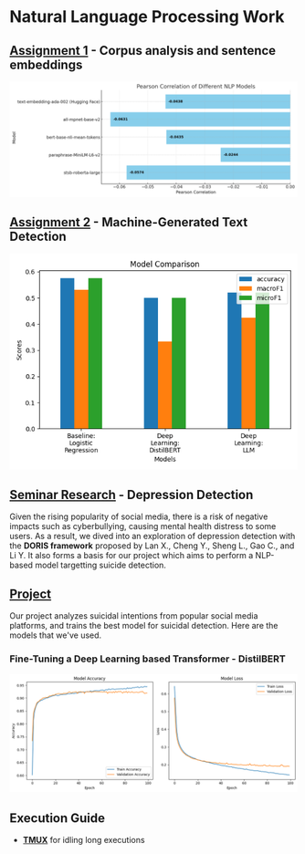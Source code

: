 # Natural Language Processing Work
## [Assignment 1](./Assignment%201/README.md) - Corpus analysis and sentence embeddings

![Assignment 1 Preview](asm1-preview.png)

## [Assignment 2](./Assignment%202/README.md) - Machine-Generated Text Detection

![Assignment 2 Preview](./Assignment%202/models_comparison.png)

## [Seminar Research](./Seminar%20Paper/Paper%20Presentation%20-%20Group%202.pdf) - Depression Detection
Given the rising popularity of social media, there is a risk of negative impacts such as cyberbullying, causing mental health distress to some users. As a result, we dived into an exploration of depression detection with the **DORIS framework** proposed by Lan X., Cheng Y., Sheng L., Gao C., and Li Y. It also forms a basis for our project which aims to perform a NLP-based model targetting suicide detection.

## [Project](./Project/CSI5386_Natural_Language_Processing_Project_Proposal.pdf)
Our project analyzes suicidal intentions from popular social media platforms, and trains the best model for suicidal detection. Here are the models that we've used. 

### Fine-Tuning a Deep Learning based Transformer - DistilBERT
![Project - Deep Learning based DistilBERT Model's Results](./Project/NLP%20Training/deep_learning_distilBERT_results.png)

## Execution Guide
* [**TMUX**](tmux.md) for idling long executions
